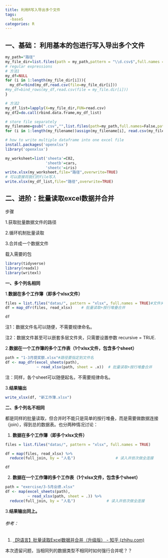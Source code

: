 ```yaml
---
title: 利用R写入导出多个文件
tags:
  -baseS
categories: R
---
```


## 一、基础： 利用基本的包进行写入导出多个文件

```R
my_path="路径"
my_file_dir=list.files(path = my_path,pattern = "\\d.csv$",full.names = TRUE)
# regular expressions
# 方法1
my_df=NULL
for (i in 1:length(my_file_dir[i])){
  my_df=rbind(my_df,read.csv(file=my_file_dir[i]))
#my_df=bind_rows(my_df,read.csv(file = my_file.dir[i]))
}

# 方法2
my_df_list=lapply(X=my_file_dir,FUN=read.csv)
my_df2=do.call(rbind.data.frame,my_df_list)
```

```R
# store file separately
my_filename=gsub(".csv","",list.files(path=my_path,full.names=False,pattern="_\\d.csv$"))
for (i in 1:length(my_filename))assign(my_filename[i], read.csv(my_file_dir[i])) 
```

```R
# how to write multiple dataframe into one excel file
install.packages('openxlsx')
library('openxlsx')

my_worksheet=list('sheeta'=C02,
                  'sheetb'=cars,
                  'sheetc'=iris)
write.xlsx(my_worksheet,file="路径",overwrite=TRUE)
# 可以直接将我们的file写入
write.xlsx(my_df_list,file="路径",overwrite=TRUE)
```

## 二、进阶：批量读取excel数据并合并

步骤

1.获取批量数据文件的路径

2.循环机制批量读取

3.合并成一个数据文件

载入需要的包

```R
library(tidyverse)
library(readxl)
library(writexl)
```

**一、多个列名相同**

1.**数据在多个工作簿（即多个xlsx文件）**

```R
files = list.files("datas/", pattern = "xlsx", full.names = TRUE)#文件夹路径
df = map_dfr(files, read_xlsx)    # 批量读取+按行堆叠合并

df
```

注1：数据文件名可以随便，不需要规律命名。

注2：数据文件甚至可以嵌套多层文件夹，只需要设置参数 recursive = TRUE.

2.**数据在一个工作簿的多个工作表（1个xlsx文件，包含多个sheet）**

```R
path = "1-3月提奖额.xlsx"#路径要指定到文件名
df <- map_dfr(excel_sheets(path), 
              ~ read_xlsx(path, sheet = .x))  # 批量读取+按行堆叠合并     
```

注：同样，各个sheet可以随便起名，不需要规律命名。

3.**结果输出**

```R
write_xlsx(df, "新工作簿.xlsx")   
```

**二、多个列名不相同**

都是同样的批量读取，但合并时不能只是简单的按行堆叠，而是需要做数据连接（join），得到总的数据表。也分两种情况讨论：

1. **数据在多个工作簿（即多个xlsx文件）**

```R
files = list.files("datas/", pattern = "xlsx", full.names = TRUE)

df = map(files, read_xlsx) %>% 
  reduce(full_join, by = "人名")                  # 读入并依次做全连接

df
```

2. **数据在一个工作簿的多个工作表（1个xlsx文件，包含多个sheet）**

```R
path = "exercise/3-5月业绩.xlsx"
df <- map(excel_sheets(path), 
          ~ read_xlsx(path, sheet = .)) %>% 
  reduce(full_join, by = "人名")              # 读入并依次做全连接
```

3.**结果输出同上。**

###### 参考：

1. [【R语言】批量读取Excel数据并合并（升级版） - 知乎 (zhihu.com)](https://zhuanlan.zhihu.com/p/157420835)

本次遗留问题，当相同列的数据类型不相同时如何强行合并呢？？